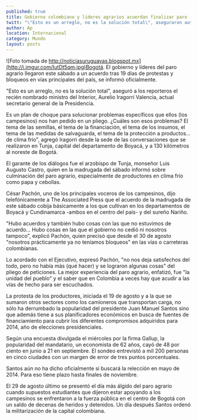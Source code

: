 ```yaml
---
published: true
title: Gobierno colombiano y líderes agrarios acuerdan finalizar paro
twitt: "\"Esto es un arreglo, no es la solución total\", aseguraron autoridades"
author: Ap
location: Internacional
category: Mundo
layout: posts
---
```


![Foto tomada de http://noticiasuruguayas.blogspot.mx](http://i.imgur.com/IutDt5qm.jpg)Bogotá. El gobierno y líderes del paro agrario llegaron este sábado a un acuerdo tras 19 días de protestas y bloqueos en vías principales del país, se informó oficialmente.

"Esto es un arreglo, no es la solución total", aseguró a los reporteros el recién nombrado ministro del Interior, Aurelio Iragorri Valencia, actual secretario general de la Presidencia.

Es un plan de choque para solucionar problemas específicos que ellos (los campesinos) nos han pedido en un pliego. ¿Cuáles son esos problemas? El tema de las semillas, el tema de la financiación, el tema de los insumos, el tema de las medidas de salvaguarda, el tema de la protección a productos... de clima frío", agregó Iragorri desde la sede de las conversaciones que se realizaron en Tunja, capital del departamento de Boyacá, y a 130 kilómetros al noreste de Bogotá.

El garante de los diálogos fue el arzobispo de Tunja, monseñor Luis Augusto Castro, quien en la madrugada del sábado informó sobre culminación del paro agrario, especialmente de productores en clima frío como papa y cebollas.

César Pachón, uno de los principales voceros de los campesinos, dijo telefónicamente a The Associated Press que el acuerdo de la madrugada de este sábado cobija básicamente a los que cultivan en los departamentos de Boyacá y Cundinamarca -ambos en el centro del país- y del sureño Nariño.

"Hubo acuerdos y también hubo cosas con las que no estuvimos de acuerdo... Hubo cosas en las que el gobierno no cedió ni nosotros tampoco", explicó Pachón, quien precisó que desde el 30 de agosto "nosotros prácticamente ya no teníamos bloqueos" en las vías o carreteras colombianas.

Lo acordado con el Ejecutivo, expresó Pachón, "no nos deja satisfechos del todo, pero no había más (qué hacer) y se lograron algunas cosas" del pliego de peticiones. La mejor experiencia del paro agrario, enfatizó, fue "la unidad del pueblo" y el saber que en Colombia a veces hay que acudir a las vías de hecho para ser escuchados.

La protesta de los productores, iniciada el 19 de agosto y a la que se sumaron otros sectores como los camioneros que transportan carga, no sólo ha derrumbado la popularidad del presidente Juan Manuel Santos sino que además tiene a sus planificadores económicos en busca de fuentes de financiamiento para cubrir los diferentes compromisos adquiridos para 2014, año de elecciones presidenciales.

Según una encuesta divulgada el miércoles por la firma Gallup, la popularidad del mandatario, un economista de 62 años, cayó de 48 por ciento en junio a 21 en septiembre. El sondeo entrevistó a mil 200 personas en cinco ciudades con un margen de error de tres puntos porcentuales.

Santos aún no ha dicho oficialmente si buscará la relección en mayo de 2014. Para eso tiene plazo hasta finales de noviembre.

El 29 de agosto último se presentó el día más álgido del paro agrario cuando supuestos estudiantes que dijeron estar apoyando a los campesinos se enfrentaron a la fuerza pública en el centro de Bogotá con un saldo de decenas de heridos y detenidos. Un día después Santos ordenó la militarización de la capital colombiana.
